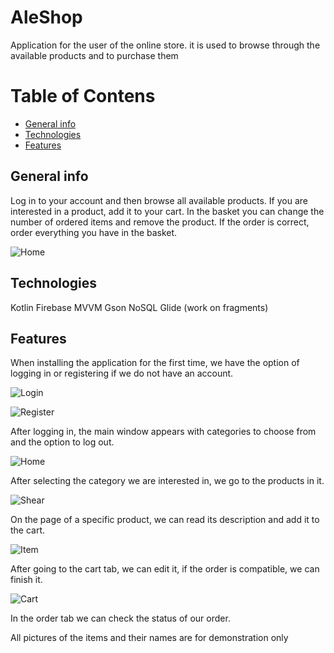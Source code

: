 # AleShop
 
Application for the user of the online store. it is used to browse through the available products and to purchase them

# Table of Contens
* [General info](#general-info)
* [Technologies](#technologies)
* [Features](#features)

## General info

Log in to your account and then browse all available products. If you are interested in a product, add it to your cart. In the basket you can change the number of ordered items and remove the product. If the order is correct, order everything you have in the basket.

![Home](./foto/home.png)

## Technologies
Kotlin
Firebase
MVVM
Gson
NoSQL
Glide
(work on fragments)

## Features

When installing the application for the first time, we have the option of logging in or registering if we do not have an account.

![Login](./foto/login.png)

![Register](./foto/register.png)

After logging in, the main window appears with categories to choose from and the option to log out.

![Home](./foto/home.png)

After selecting the category we are interested in, we go to the products in it.

![Shear](./foto/shear.png)

On the page of a specific product, we can read its description and add it to the cart.

![Item](./foto/item.png)

After going to the cart tab, we can edit it, if the order is compatible, we can finish it.

![Cart](./foto/cart.png)

In the order tab we can check the status of our order.



All pictures of the items and their names are for demonstration only
